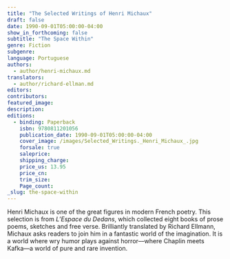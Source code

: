 ```yaml
---
title: "The Selected Writings of Henri Michaux"
draft: false
date: 1990-09-01T05:00:00-04:00
show_in_forthcoming: false
subtitle: "The Space Within"
genre: Fiction
subgenre:
language: Portuguese
authors:
  - author/henri-michaux.md
translators:
  - author/richard-ellman.md
editors:
contributors:
featured_image:
description:
editions:
  - binding: Paperback
    isbn: 9780811201056
    publication_date: 1990-09-01T05:00:00-04:00
    cover_image: /images/Selected_Writings._Henri_Michaux_.jpg
    forsale: true
    saleprice:
    shipping_charge:
    price_us: 13.95
    price_cn:
    trim_size:
    Page_count:
_slug: the-space-within
---
```


Henri Michaux is one of the great figures in modern French poetry. This selection is from _L’Espace du Dedans_, which collected eight books of prose poems, sketches and free verse. Brilliantly translated by Richard Ellmann, Michaux asks readers to join him in a fantastic world of the imagination. It is a world where wry humor plays against horror––where Chaplin meets Kafka––a world of pure and rare invention.

